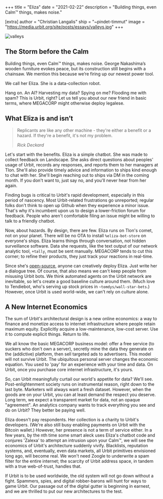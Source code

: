 +++
title = "Eliza"
date = "2021-02-22"
description = "Building things, even Calm™ things, makes noise."

[extra]
author = "Christian Langalis"
ship = "~pindet-timmut"
image = "https://media.urbit.org/site/posts/essays/valleys.jpg"
+++

![valleys](https://media.urbit.org/site/posts/essays/valleys.jpg)

## The Storm before the Calm

Building things, even Calm™ things, makes noise. George Nakashima’s wooden furniture evokes peace, but its construction still begins with a chainsaw. We mention this because we’re firing up our newest power tool.

We call her Eliza. She is a data-collection robot.

Hang on. An AI? Harvesting my data? Spying on me? Flooding me with spam? This is Urbit, right? Let us tell you about our new friend in basic terms, where MEGACORP might otherwise deploy legalese.

## What Eliza is and isn’t

> Replicants are like any other machine - they're either a benefit or a hazard. If they're a benefit, it's not my problem.
>
> <cite>Rick Deckard</cite>

Let's start with the benefits. Eliza is a simple chatbot. She was made to collect feedback on Landscape. She asks direct questions about peoples' usage of Urbit, records any responses, and reports them to her managers at Tlon. She'll also provide timely advice and information to ships kind enough to chat with her. She'll begin reaching out to ships via DM in the coming month. If you don't want to, just say no, and you'll never hear from her again.

Finding bugs is critical to Urbit's rapid development, especially in this period of nascency. Most Urbit-related frustrations go unreported; regular folks don't think to open up Github when they experience a minor issue. That's why it's incumbent upon us to design a lower-friction forum for feedback. People who aren't comfortable filing an issue might be willing to talk to a friendly chatbot.

Now, about hazards. By design, there are few. Eliza runs on Tlon's comet, not on your planet. There will be no OTA to install `%eliza-bot-store` on everyone's ships. Eliza learns things through conversation, not hidden surveillance software. Data she requests, like the text output of our network analytic tool, `+tally`, must be sent manually. MEGACORP tends to cut this corner; to refine their products, they just track your reactions in real-time.

Since she's [open-source](https://github.com/urbit/urbit/blob/b0c1f83287cbf4c85847a9238d9f4be17e1fcb33/pkg/arvo/app/eliza.hoon), anyone can creatively deploy Eliza. Just write her a dialogue tree. Of course, that also means we can't keep people from misusing Urbit bots. We think automated agents on the Urbit network are inevitable, so let's create a good baseline culture around them. (Much love to Tendiebot, who's serving up stock prices in `~tomdys/wall-star-bets`.) However, once Urbit is used world-wide, we can't rely on culture alone.

## A New Internet Economics

The sum of Urbit's architectural design is a new online economics: a way to finance and monetize access to internet infrastructure where people retain maximum equity. Explicitly acquire a low-maintenance, low-cost server. Use it to compute explicit things. Return to life.

We all know the basic MEGACORP business model: offer a free service (to suckers who don't own a server), secretly mine the data they generate on the (addictive) platform, then sell targeted ads to advertisers. This model will not survive Urbit. The ubiquitous personal server changes the economic equation. You used to 'pay' for an experience with your time and data. On Urbit, once you purchase core internet infrastructure, it's yours.

So, can Urbit meaningfully curtail our world's appetite for data? We'll see. Post-enlightenment society runs on instrumental reason, right down to the last byte. Marketers will always want a fresh dataset. However, when the goods are on your Urbit, you can at least demand the respect you deserve. Long term, we expect a transparent market for data, not an opaque "agreement". An analytics company wants to track everything you see and do on Urbit? They better be paying well.

Eliza doesn't pay respondents. Her collection is a charity to Urbit's developers. (We're also still busy enabling payments on Urbit with the Bitcoin wallet.) However, her presence is not a term of service either. In a few years, by the nth time some smart aleck uses Eliza's chatbot code and conjures 'Zalexa' to attempt an intrusion upon your Calm™, we will see the economics of Urbit's architecture suddenly vivify. Blacklists, reputation systems, and, eventually, even data markets, all Urbit primitives envisioned long ago, will become real. We won't need Zoogle to underwrite a spam filter for the entire internet; the scarcity of Urbit address space, in tandem with a true web-of-trust, handles that.

If Urbit is to be used worldwide, the old system will not go down without a fight. Spammers, spies, and digital robber-barons will hunt for ways to game Urbit. Our passage out of the digital gutter is beginning in earnest, and we are thrilled to put our new architectures to the test.
